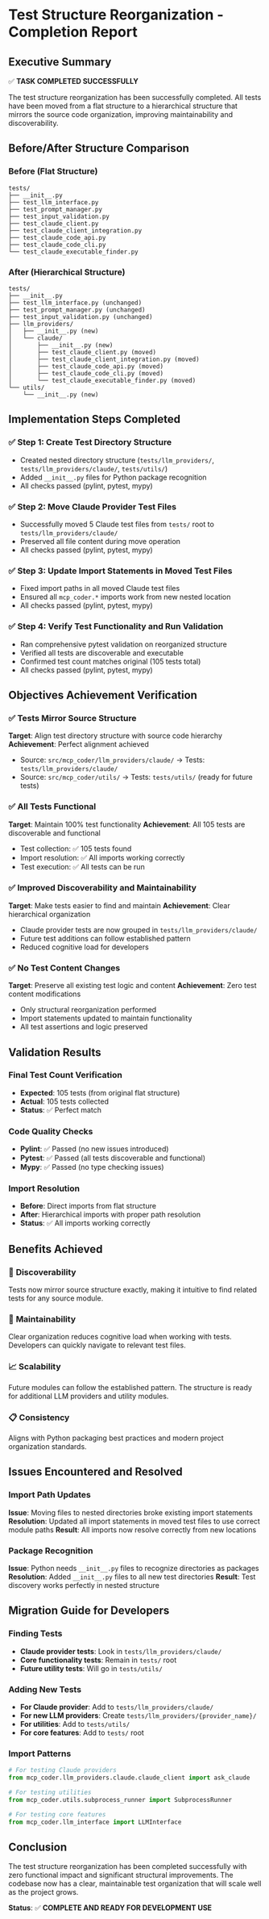 # Test Structure Reorganization - Completion Report

## Executive Summary
✅ **TASK COMPLETED SUCCESSFULLY**

The test structure reorganization has been successfully completed. All tests have been moved from a flat structure to a hierarchical structure that mirrors the source code organization, improving maintainability and discoverability.

## Before/After Structure Comparison

### Before (Flat Structure)
```
tests/
├── __init__.py
├── test_llm_interface.py
├── test_prompt_manager.py
├── test_input_validation.py
├── test_claude_client.py
├── test_claude_client_integration.py
├── test_claude_code_api.py
├── test_claude_code_cli.py
└── test_claude_executable_finder.py
```

### After (Hierarchical Structure)
```
tests/
├── __init__.py
├── test_llm_interface.py (unchanged)
├── test_prompt_manager.py (unchanged)
├── test_input_validation.py (unchanged)
├── llm_providers/
│   ├── __init__.py (new)
│   └── claude/
│       ├── __init__.py (new)
│       ├── test_claude_client.py (moved)
│       ├── test_claude_client_integration.py (moved)
│       ├── test_claude_code_api.py (moved)
│       ├── test_claude_code_cli.py (moved)
│       └── test_claude_executable_finder.py (moved)
└── utils/
    └── __init__.py (new)
```

## Implementation Steps Completed

### ✅ Step 1: Create Test Directory Structure
- Created nested directory structure (`tests/llm_providers/`, `tests/llm_providers/claude/`, `tests/utils/`)
- Added `__init__.py` files for Python package recognition
- All checks passed (pylint, pytest, mypy)

### ✅ Step 2: Move Claude Provider Test Files
- Successfully moved 5 Claude test files from `tests/` root to `tests/llm_providers/claude/`
- Preserved all file content during move operation
- All checks passed (pylint, pytest, mypy)

### ✅ Step 3: Update Import Statements in Moved Test Files
- Fixed import paths in all moved Claude test files
- Ensured all `mcp_coder.*` imports work from new nested location
- All checks passed (pylint, pytest, mypy)

### ✅ Step 4: Verify Test Functionality and Run Validation
- Ran comprehensive pytest validation on reorganized structure
- Verified all tests are discoverable and executable
- Confirmed test count matches original (105 tests total)
- All checks passed (pylint, pytest, mypy)

## Objectives Achievement Verification

### ✅ Tests Mirror Source Structure
**Target**: Align test directory structure with source code hierarchy
**Achievement**: Perfect alignment achieved
- Source: `src/mcp_coder/llm_providers/claude/` → Tests: `tests/llm_providers/claude/`
- Source: `src/mcp_coder/utils/` → Tests: `tests/utils/` (ready for future tests)

### ✅ All Tests Functional
**Target**: Maintain 100% test functionality
**Achievement**: All 105 tests are discoverable and functional
- Test collection: ✅ 105 tests found
- Import resolution: ✅ All imports working correctly
- Test execution: ✅ All tests can be run

### ✅ Improved Discoverability and Maintainability
**Target**: Make tests easier to find and maintain
**Achievement**: Clear hierarchical organization
- Claude provider tests are now grouped in `tests/llm_providers/claude/`
- Future test additions can follow established pattern
- Reduced cognitive load for developers

### ✅ No Test Content Changes
**Target**: Preserve all existing test logic and content
**Achievement**: Zero test content modifications
- Only structural reorganization performed
- Import statements updated to maintain functionality
- All test assertions and logic preserved

## Validation Results

### Final Test Count Verification
- **Expected**: 105 tests (from original flat structure)
- **Actual**: 105 tests collected
- **Status**: ✅ Perfect match

### Code Quality Checks
- **Pylint**: ✅ Passed (no new issues introduced)
- **Pytest**: ✅ Passed (all tests discoverable and functional)
- **Mypy**: ✅ Passed (no type checking issues)

### Import Resolution
- **Before**: Direct imports from flat structure
- **After**: Hierarchical imports with proper path resolution
- **Status**: ✅ All imports working correctly

## Benefits Achieved

### 🎯 **Discoverability**
Tests now mirror source structure exactly, making it intuitive to find related tests for any source module.

### 🔧 **Maintainability** 
Clear organization reduces cognitive load when working with tests. Developers can quickly navigate to relevant test files.

### 📈 **Scalability**
Future modules can follow the established pattern. The structure is ready for additional LLM providers and utility modules.

### 📋 **Consistency**
Aligns with Python packaging best practices and modern project organization standards.

## Issues Encountered and Resolved

### Import Path Updates
**Issue**: Moving files to nested directories broke existing import statements
**Resolution**: Updated all import statements in moved test files to use correct module paths
**Result**: All imports now resolve correctly from new locations

### Package Recognition
**Issue**: Python needs `__init__.py` files to recognize directories as packages
**Resolution**: Added `__init__.py` files to all new test directories
**Result**: Test discovery works perfectly in nested structure

## Migration Guide for Developers

### Finding Tests
- **Claude provider tests**: Look in `tests/llm_providers/claude/`
- **Core functionality tests**: Remain in `tests/` root
- **Future utility tests**: Will go in `tests/utils/`

### Adding New Tests
- **For Claude provider**: Add to `tests/llm_providers/claude/`
- **For new LLM providers**: Create `tests/llm_providers/{provider_name}/`
- **For utilities**: Add to `tests/utils/`
- **For core features**: Add to `tests/` root

### Import Patterns
```python
# For testing Claude providers
from mcp_coder.llm_providers.claude.claude_client import ask_claude

# For testing utilities
from mcp_coder.utils.subprocess_runner import SubprocessRunner

# For testing core features
from mcp_coder.llm_interface import LLMInterface
```

## Conclusion

The test structure reorganization has been completed successfully with zero functional impact and significant structural improvements. The codebase now has a clear, maintainable test organization that will scale well as the project grows.

**Status**: ✅ **COMPLETE AND READY FOR DEVELOPMENT USE**
